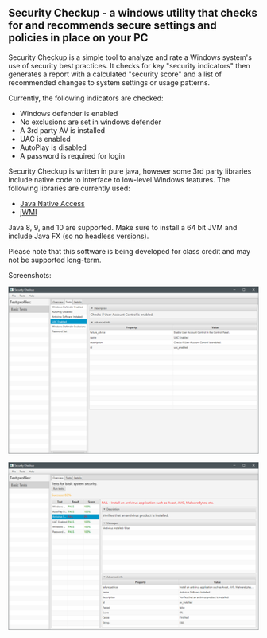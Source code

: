 Security Checkup - a windows utility that checks for and recommends secure settings and policies in place on your PC
---

Security Checkup is a simple tool to analyze and rate a Windows system's use of security best practices.  It checks for key "security indicators" then generates a report with a calculated "security score" and a list of recommended changes to system settings or usage patterns.

Currently, the following indicators are checked:
* Windows defender is enabled
* No exclusions are set in windows defender
* A 3rd party AV is installed
* UAC is enabled
* AutoPlay is disabled
* A password is required for login

Security Checkup is written in pure java, however some 3rd party libraries include native code to interface to low-level Windows features.  The following libraries are currently used:
* [Java Native Access](https://github.com/java-native-access/jna)
* [jWMI](https://github.com/warriordog/jwmi)

Java 8, 9, and 10 are supported.  Make sure to install a 64 bit JVM and include Java FX (so no headless versions).

Please note that this software is being developed for class credit and may not be supported long-term.

Screenshots:

![Screenshot 1](doc/img/ss1.png?raw=true)

![Screenshot 2](doc/img/ss2.png?raw=true)